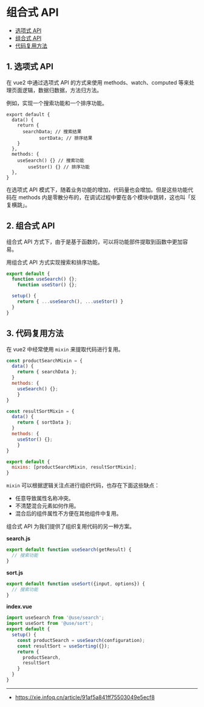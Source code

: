 # 组合式 API

- [选项式 API](#1-选项式-API)
- [组合式 API](#2-组合式-API)
- [代码复用方法](#3-代码复用方法)

## 1. 选项式 API

在 vue2 中通过选项式 API 的方式来使用 methods、watch、computed 等来处理页面逻辑，数据归数据，方法归方法。

例如，实现一个搜索功能和一个排序功能。

```vue
export default {
  data() {
    return {
      searchData; // 搜索结果
			sortData; // 排序结果
    }
  },
  methods: {
    useSearch() {} // 搜索功能
		useStor() {} // 排序功能
  },
}
```

在选项式 API 模式下，随着业务功能的增加，代码量也会增加。但是这些功能代码在 methods 内是零散分布的，在调试过程中要在各个模块中跳转，这也叫「反复横跳」。

## 2. 组合式 API

组合式 API 方式下，由于是基于函数的，可以将功能部件提取到函数中更加容易。

用组合式 API 方式实现搜索和排序功能。

```js
export default {
  function useSearch() {};
	function useStor() {};

  setup() {
    return { ...useSearch(), ...useStor() }
  }
}
```

## 3. 代码复用方法

在 vue2 中经常使用 `mixin` 来提取代码进行复用。

```js
const productSearchMixin = {
  data() {
    return { searchData };
  }
  methods: {
  	useSearch() {};
	}
}

const resultSortMixin = {
  data() {
    return { sortData };
  }
  methods: {
  	useStor() {};
	}
}

export default {
  mixins: [productSearchMixin, resultSortMixin];
}
```

`mixin` 可以根据逻辑关注点进行组织代码，也存在下面这些缺点：

- 任意导致属性名称冲突。
- 不清楚混合元素如何作用。
- 混合后的组件属性不方便在其他组件中复用。

组合式 API 为我们提供了组织复用代码的另一种方案。

**search.js**

```js
export default function useSearch(getResult) {
  // 搜索功能
}
```

**sort.js**

```js
export default function useSort({input, options}) {
  // 搜索功能
}
```

**index.vue**

```js
import useSearch from '@use/search';
import useSort from '@use/sort';
export default {
  setup() {
    const productSearch = useSearch(configuration);
    const resultSort = useSorting({});
    return {
      productSearch,
      resultSort
    }
  }
}
```



****

- https://xie.infoq.cn/article/91af5a841ff75503049e5ecf8
